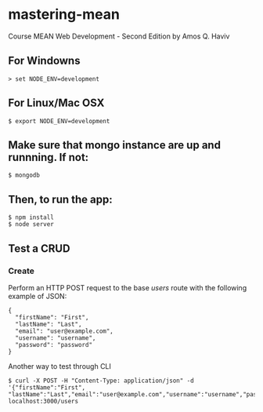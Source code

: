# mastering-mean
Course MEAN Web Development - Second Edition by Amos Q. Haviv

## For Windowns
```
> set NODE_ENV=development
```

## For Linux/Mac OSX
```
$ export NODE_ENV=development
```

## Make sure that mongo instance are up and runnning. If not:
```
$ mongodb
```

## Then, to run the app:
```
$ npm install
$ node server
```

## Test a CRUD
### Create
Perform an HTTP POST request to the base _users_ route with the following example of JSON:

```
{
  "firstName": "First",
  "lastName": "Last",
  "email": "user@example.com",
  "username": "username",
  "password": "password"
}
```

Another way to test through CLI

```
$ curl -X POST -H "Content-Type: application/json" -d '{"firstName":"First", "lastName":"Last","email":"user@example.com","username":"username","password":"password"}' localhost:3000/users
```

